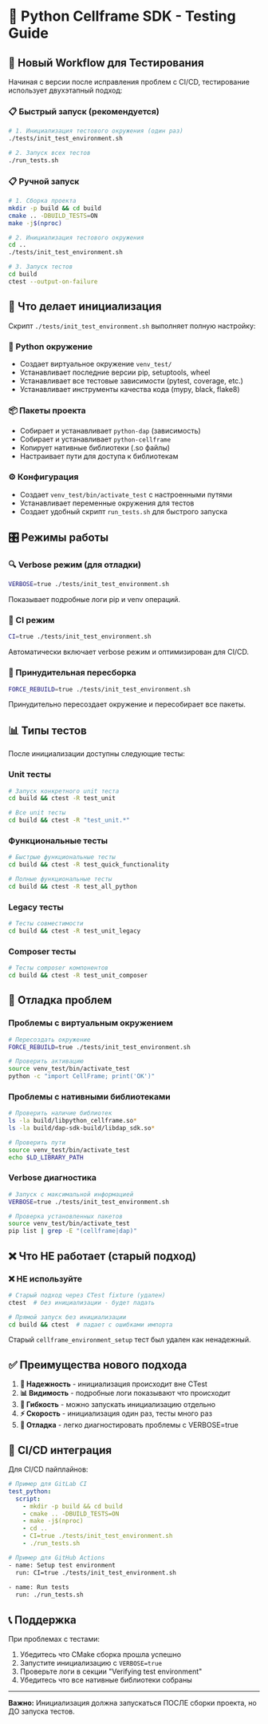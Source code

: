 # 🧪 Python Cellframe SDK - Testing Guide

## 🚀 Новый Workflow для Тестирования

Начиная с версии после исправления проблем с CI/CD, тестирование использует двухэтапный подход:

### 📋 Быстрый запуск (рекомендуется)

```bash
# 1. Инициализация тестового окружения (один раз)
./tests/init_test_environment.sh

# 2. Запуск всех тестов
./run_tests.sh
```

### 📋 Ручной запуск

```bash
# 1. Сборка проекта
mkdir -p build && cd build
cmake .. -DBUILD_TESTS=ON
make -j$(nproc)

# 2. Инициализация тестового окружения
cd ..
./tests/init_test_environment.sh

# 3. Запуск тестов
cd build
ctest --output-on-failure
```

## 🔧 Что делает инициализация

Скрипт `./tests/init_test_environment.sh` выполняет полную настройку:

### 🐍 Python окружение
- Создает виртуальное окружение `venv_test/`
- Устанавливает последние версии pip, setuptools, wheel
- Устанавливает все тестовые зависимости (pytest, coverage, etc.)
- Устанавливает инструменты качества кода (mypy, black, flake8)

### 📦 Пакеты проекта
- Собирает и устанавливает `python-dap` (зависимость)
- Собирает и устанавливает `python-cellframe`
- Копирует нативные библиотеки (.so файлы)
- Настраивает пути для доступа к библиотекам

### ⚙️ Конфигурация
- Создает `venv_test/bin/activate_test` с настроенными путями
- Устанавливает переменные окружения для тестов
- Создает удобный скрипт `run_tests.sh` для быстрого запуска

## 🎛️ Режимы работы

### 🔍 Verbose режим (для отладки)
```bash
VERBOSE=true ./tests/init_test_environment.sh
```
Показывает подробные логи pip и venv операций.

### 🤖 CI режим
```bash
CI=true ./tests/init_test_environment.sh
```
Автоматически включает verbose режим и оптимизирован для CI/CD.

### 🔄 Принудительная пересборка
```bash
FORCE_REBUILD=true ./tests/init_test_environment.sh
```
Принудительно пересоздает окружение и пересобирает все пакеты.

## 📊 Типы тестов

После инициализации доступны следующие тесты:

### Unit тесты
```bash
# Запуск конкретного unit теста
cd build && ctest -R test_unit

# Все unit тесты
cd build && ctest -R "test_unit.*"
```

### Функциональные тесты
```bash
# Быстрые функциональные тесты
cd build && ctest -R test_quick_functionality

# Полные функциональные тесты  
cd build && ctest -R test_all_python
```

### Legacy тесты
```bash
# Тесты совместимости
cd build && ctest -R test_unit_legacy
```

### Composer тесты
```bash
# Тесты composer компонентов
cd build && ctest -R test_unit_composer
```

## 🐛 Отладка проблем

### Проблемы с виртуальным окружением
```bash
# Пересоздать окружение
FORCE_REBUILD=true ./tests/init_test_environment.sh

# Проверить активацию
source venv_test/bin/activate_test
python -c "import CellFrame; print('OK')"
```

### Проблемы с нативными библиотеками
```bash
# Проверить наличие библиотек
ls -la build/libpython_cellframe.so*
ls -la build/dap-sdk-build/libdap_sdk.so*

# Проверить пути
source venv_test/bin/activate_test
echo $LD_LIBRARY_PATH
```

### Verbose диагностика
```bash
# Запуск с максимальной информацией
VERBOSE=true ./tests/init_test_environment.sh

# Проверка установленных пакетов
source venv_test/bin/activate_test
pip list | grep -E "(cellframe|dap)"
```

## ❌ Что НЕ работает (старый подход)

### ❌ НЕ используйте
```bash
# Старый подход через CTest fixture (удален)
ctest  # без инициализации - будет падать

# Прямой запуск без инициализации
cd build && ctest  # падает с ошибками импорта
```

Старый `cellframe_environment_setup` тест был удален как ненадежный.

## ✅ Преимущества нового подхода

1. **🚀 Надежность** - инициализация происходит вне CTest
2. **📊 Видимость** - подробные логи показывают что происходит  
3. **🔧 Гибкость** - можно запускать инициализацию отдельно
4. **⚡ Скорость** - инициализация один раз, тесты много раз
5. **🐛 Отладка** - легко диагностировать проблемы с VERBOSE=true

## 🔄 CI/CD интеграция

Для CI/CD пайплайнов:

```yaml
# Пример для GitLab CI
test_python:
  script:
    - mkdir -p build && cd build
    - cmake .. -DBUILD_TESTS=ON
    - make -j$(nproc)
    - cd ..
    - CI=true ./tests/init_test_environment.sh
    - ./run_tests.sh
```

```bash
# Пример для GitHub Actions  
- name: Setup test environment
  run: CI=true ./tests/init_test_environment.sh
  
- name: Run tests
  run: ./run_tests.sh
```

## 📞 Поддержка

При проблемах с тестами:

1. Убедитесь что CMake сборка прошла успешно
2. Запустите инициализацию с `VERBOSE=true`
3. Проверьте логи в секции "Verifying test environment"
4. Убедитесь что все нативные библиотеки собраны

---

**Важно:** Инициализация должна запускаться ПОСЛЕ сборки проекта, но ДО запуска тестов.